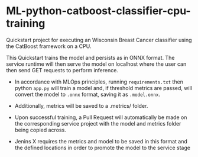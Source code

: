 # ML-python-catboost-classifier-cpu-training


Quickstart project for executing an Wisconsin Breast Cancer classifier using the CatBoost framework on a CPU.

This Quickstart trains the model and persists as in ONNX format. The service runtime will then serve the model on localhost where the user can then send GET requests to perform inference.

* In accordance with MLOps principles, running `requirements.txt` then python `app.py` will train a model and, if threshold metrics are passed, will convert the model to `.onnx` format, saving it as `.model.onnx`.

* Additionally, metrics will be saved to a .metrics/ folder.

* Upon successful training, a Pull Request will automatically be made on the corresponding service project with the model and metrics folder being copied across.

* Jenins X requires the metrics and model to be saved in this format and the defined locations in order to promote the model to the service stage
